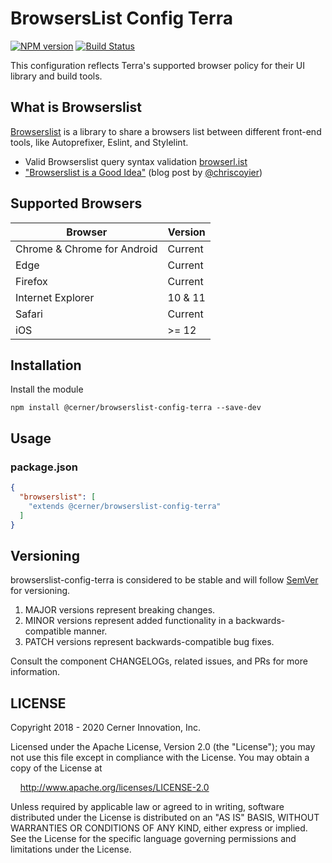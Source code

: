 # BrowsersList Config Terra

[![NPM version](https://badgen.net/npm/v/@cerner/browserslist-config-terra)](https://www.npmjs.org/package/@cerner/browserslist-config-terra)
[![Build Status](https://badgen.net/travis/cerner/terra-toolkit)](https://travis-ci.com/cerner/terra-toolkit)

This configuration reflects Terra's supported browser policy for their UI library and build tools.

## What is Browserslist

[Browserslist](https://github.com/ai/browserslist) is a library to share a browsers list between different front-end tools, like Autoprefixer, Eslint, and Stylelint.

* Valid Browserslist query syntax validation [browserl.ist](http://browserl.ist)
* ["Browserslist is a Good Idea"](https://css-tricks.com/browserlist-good-idea/) (blog post by [@chriscoyier](https://github.com/chriscoyier))

## Supported Browsers

| Browser                     | Version |
|-----------------------------|---------|
| Chrome & Chrome for Android | Current |
| Edge                        | Current |
| Firefox                     | Current |
| Internet Explorer           | 10 & 11 |
| Safari                      | Current |
| iOS                         | >= 12   |

## Installation

Install the module

```shell
npm install @cerner/browserslist-config-terra --save-dev
```

## Usage

### package.json

```json
{
  "browserslist": [
    "extends @cerner/browserslist-config-terra"
  ]
}
```

## Versioning

browserslist-config-terra is considered to be stable and will follow [SemVer](http://semver.org/) for versioning.

1. MAJOR versions represent breaking changes.
2. MINOR versions represent added functionality in a backwards-compatible manner.
3. PATCH versions represent backwards-compatible bug fixes.

Consult the component CHANGELOGs, related issues, and PRs for more information.

## LICENSE

Copyright 2018 - 2020 Cerner Innovation, Inc.

Licensed under the Apache License, Version 2.0 (the "License"); you may not use this file except in compliance with the License. You may obtain a copy of the License at

&nbsp;&nbsp;&nbsp;&nbsp;<http://www.apache.org/licenses/LICENSE-2.0>

Unless required by applicable law or agreed to in writing, software distributed under the License is distributed on an "AS IS" BASIS, WITHOUT WARRANTIES OR CONDITIONS OF ANY KIND, either express or implied. See the License for the specific language governing permissions and limitations under the License.
